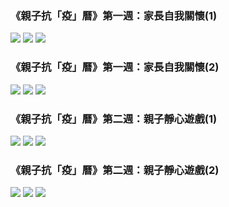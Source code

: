 ### 《親子抗「疫」曆》第一週：家長自我關懷(1)
![](http://mykiddie.ephhk.com/upload/0195/notice_attachment/246608938644174192/6c52e49eed9255a03d7261f4fd3fc38a.jpg)
![](http://mykiddie.ephhk.com/upload/0195/notice_attachment/246608938644174192/0c7cfd000dae3f96fb17bbda464ea217.jpg)
![](http://mykiddie.ephhk.com/upload/0195/notice_attachment/246608938644174192/020bcaf872a359df39322fd240de59cd.jpg)

### 《親子抗「疫」曆》第一週：家長自我關懷(2)
![](http://mykiddie.ephhk.com/upload/0195/notice_attachment/246609452576763058/834dcf2eb4db4b26561b3eb68f677931.jpg)
![](http://mykiddie.ephhk.com/upload/0195/notice_attachment/246609452576763058/eeb37cca709cfc859fb427f841070335.jpg)
![](http://mykiddie.ephhk.com/upload/0195/notice_attachment/246609452576763058/30751c5b060ada8a0f53dcd637ef9ebc.jpg)

### 《親子抗「疫」曆》第二週：親子靜心遊戲(1)
![](http://mykiddie.ephhk.com/upload/0195/notice_attachment/246609668649978001/7c31b7fabbb3745dba56a1d687a65d6e.jpg)
![](http://mykiddie.ephhk.com/upload/0195/notice_attachment/246609668649978001/8c53a545e2889a2a223a684f28654cfb.jpg)
![](http://mykiddie.ephhk.com/upload/0195/notice_attachment/246609668649978001/9c649a6e0336be2c708891f68c0c3a2a.jpg)

### 《親子抗「疫」曆》第二週：親子靜心遊戲(2)
![](http://mykiddie.ephhk.com/upload/0195/notice_attachment/246609817617419176/301b04302cf6c4f16698d07d11189b3c.jpg)
![](http://mykiddie.ephhk.com/upload/0195/notice_attachment/246609817617419176/11d0e1f64b5a6bb93e86d2b526600245.jpg)
![](http://mykiddie.ephhk.com/upload/0195/notice_attachment/246609817617419176/d317c85eb7c8ebd25d42407a689292d3.jpg)




